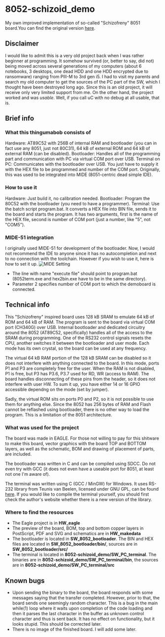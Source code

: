 # 8052-schizoid_demo
My own improved implementation of so-called "Schizofreny" 8051 board.You can find the original version [here](http://www.bezstarosti.cz/jungle/schizofreny/schizofreny.htm). 

## Disclaimer
I would like to admit this is a very old project back when I was rather beginner at programming. It somehow survived (or, better to say, did not) being moved across several generations of my computers (about 6 notebooks, 3 desktops, one dead HDD and one HDD encrypted due to ransomware) ranging from PIII-M to 3rd gen i5. I had to visit my parents and search my old computer to get the sources of the PC part of the SW, which I thought have been destroyed long ago.
Since this is an old project, it will receive only very limited support from me.
On the other hand, the project worked and was *usable*. Well, if you call uC with no debug at all usable, that is.

## Brief info
### What this thingumabob consists of
Hardware: AT89C52 with 256B of internal RAM and bootloader (you can in fact use any 8051, just not 80C31), 64 kB of external ROM and 64 kB of external RAM (can be disabled).
Bootloader: Handles all of the programming part and communication with PC via virtual COM port over USB.
Terminal on PC: Communicates with the bootloader over USB. You just have to supply it with the HEX file to be programmed and number of the COM port. Originally, this was used to be integrated into MIDE (8051-centric dead simple IDE).

### How to use it
Hardware: Just build it, no calibration needed.
Bootloader: Program the 80C52 with the bootloader (you need to have a programmer).
Terminal: Use the batch script program.bat. It converts a HEX file into BIN file, sends it to the board and starts the program. It has two arguments, first is the name of the HEX file, second is number of COM port (just a number, like "5", not "COM5").

### MIDE-51 integration
I originally used MIDE-51 for development of the bootloader. Now, I would not recommend the IDE to anyone since it has no autocompletion and next to no connection with the toolchain. However if you wish to use it, here is how to set it up.
![MIDE Setting](https://github.com/MR-DOS/8052-schizoid_demo/PICS/mide_setting.png)
* The line with name "execute file" should point to program.bat (8052term.exe and hex2bin.exe have to be in the same directory).
* Parameter 2 specifies number of COM port to which the demoboard is connected.

## Technical info
This "Schizofreny" inspired board uses 128 kB SRAM to emulate 64 kB of ROM and 64 kB of RAM. The program is sent to the board via virtual COM port (CH340G) over USB. Internal bootloader and dedicated circuitry around the 8052 (AT89C52, specifically) handles all of the access to the SRAM during programming. One of the RS232 control signals resets the CPU, another switches it between the bootloader and user mode. Each mode has its own crystal, so the board can be used at any frequency.

The virtual 64 kB RAM portion of the 128 kB SRAM can be disabled so it does not interfere with anything connected to the board. In this mode, ports P1 and P3 are completely free for the user. When the RAM is not disabled, P1 is free, but P3 has P3.6, P3.7 used for RD, WR (access to RAM). The board handles disconnecting of these pins from the header, so it does not interfere with user HW.
To sum it up, you have either 14 or 16 GPIO accessible dependng on the mode (set by jumper).

Sadly, the virtual ROM sits on ports P0 and P2, so it is not possible to use them for anything else. Since the 8052 has 256 bytes of RAM and Flash cannot be reflashed using bootloader, there is no other way to load the program. This is a limitation of the 8051 architecture.

### What was used for the project
The board was made in EAGLE. For those not willing to pay for this shitware to make this board, vector graphics with the board TOP and BOTTOM layers, as well as the schematic, BOM and drawing of placement of parts, are included.

The bootloader was written in C and can be compiled using SDCC. Do not even try with GCC (it does not even have a useable port for 8051, at least not one I'm aware of).

The terminal was written using C (GCC / MinGW) for Windows. It uses RS-232 library from Teunis van Beelen, licensed under GNU GPL, can be found [here](https://www.teuniz.net/RS-232/index.html). If you would like to compile the terminal yourself, you should first check the author's website whether there is a new version of the library.

### Where to find the resources
* The Eagle project is in **HW_eagle**
* The preview of the board, BOM, top and bottom copper layers in PostScript, PDF and SVG and schematics are in **HW_makedata**
* The bootloader is located in **SW_8052_bootloader**. The BIN and HEX files are located in **SW_8052_bootloader/bin/**, sources are in **SW_8052_bootloader/src/**
* The terminal is located in **8052-schizoid_demo/SW_PC_terminal**. The binaries are in **8052-schizoid_demo/SW_PC_terminal/bin**, the sources are in **8052-schizoid_demo/SW_PC_terminal/src**

## Known bugs
* Upon sending the binary to the board, the board responds with some messages saying that the transfer completed. However, prior to that, the board sends one seemingly random character. This is a bug in the main while(1) loop where it waits upon completion of the code loading and then it parses the last character in the buffer as unknown control character and thus is sent back. It has no effect on functionality, but it looks stupid. This should be corrected later.
* There is no image of the finished board. I will add some later.
